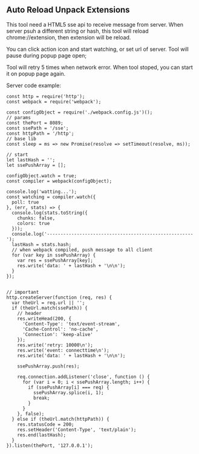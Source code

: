 ## Auto Reload Unpack Extensions

This tool need a HTML5 sse api to receive message from server. When server psuh a different string or hash, this tool will reload chrome://extension, then extension will be reload.

You can click action icon and start watching, or set url of server. Tool will pause during popup page open;

Tool will retry 5 times when network error. When tool stoped, you can start it on popup page again.

Server code example:
```
const http = require('http');
const webpack = require('webpack');

const configObject = require('./webpack.config.js')();
// params
const thePort = 8089;
const ssePath = '/sse';
const httpPath = '/http';
// base lib
const sleep = ms => new Promise(resolve => setTimeout(resolve, ms));

// start
let lastHash = '';
let ssePushArray = [];

configObject.watch = true;
const compiler = webpack(configObject);

console.log('watting...');
const watching = compiler.watch({
  poll: true
}, (err, stats) => {
  console.log(stats.toString({
    chunks: false,
    colors: true
  }));
  console.log('------------------------------------------------------');
  lastHash = stats.hash;
  // when webpack compiled, push message to all client
  for (var key in ssePushArray) {
    var res = ssePushArray[key];
    res.write('data: ' + lastHash + '\n\n');
  }
});


// important
http.createServer(function (req, res) {
  var theUrl = req.url || '';
  if (theUrl.match(ssePath)) {
    // header
    res.writeHead(200, {
      'Content-Type': 'text/event-stream',
      'Cache-Control': 'no-cache',
      'Connection': 'keep-alive'
    });
    res.write('retry: 10000\n');
    res.write('event: connecttime\n');
    res.write('data: ' + lastHash + '\n\n');

    ssePushArray.push(res);

    req.connection.addListener('close', function () {
      for (var i = 0; i < ssePushArray.length; i++) {
        if (ssePushArray[i] === req) {
          ssePushArray.splice(i, 1);
          break;
        }
      }
    }, false);
  } else if (theUrl.match(httpPath)) {
    res.statusCode = 200;
    res.setHeader('Content-Type', 'text/plain');
    res.end(lastHash);
  }
}).listen(thePort, '127.0.0.1');


```
